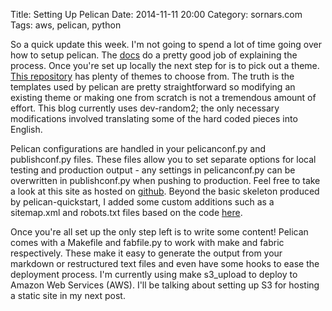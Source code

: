 Title: Setting Up Pelican
Date: 2014-11-11 20:00
Category: sornars.com
Tags: aws, pelican, python

So a quick update this week. I'm not going to spend a lot of time going over how to setup pelican. The [docs](http://docs.getpelican.com/en/3.5.0/) do a pretty good job of explaining the process. Once you're set up locally the next step for is to pick out a theme. [This repository](https://github.com/getpelican/pelican-themes) has plenty of themes to choose from. The truth is the templates used by pelican are pretty straightforward so modifying an existing theme or making one from scratch is not a tremendous amount of effort. This blog currently uses dev-random2; the only necessary modifications involved translating some of the hard coded pieces into English.

Pelican configurations are handled in your pelicanconf.py and publishconf.py files. These files allow you to set separate options for local testing and production output - any settings in pelicanconf.py can be overwritten in publishconf.py when pushing to production. Feel free to take a look at this site as hosted on [github](https://github.com/sornars/sornars.com). Beyond the basic skeleton produced by pelican-quickstart, I added some custom additions such as a sitemap.xml and robots.txt files based on the code [here](https://github.com/getpelican/pelican/wiki/Tips-n-Tricks).

Once you're all set up the only step left is to write some content! Pelican comes with a Makefile and fabfile.py to work with make and fabric respectively. These make it easy to generate the output from your markdown or restructured text files and even have some hooks to ease the deployment process. I'm currently using make s3_upload to deploy to Amazon Web Services (AWS). I'll be talking about setting up S3 for hosting a static site in my next post.
